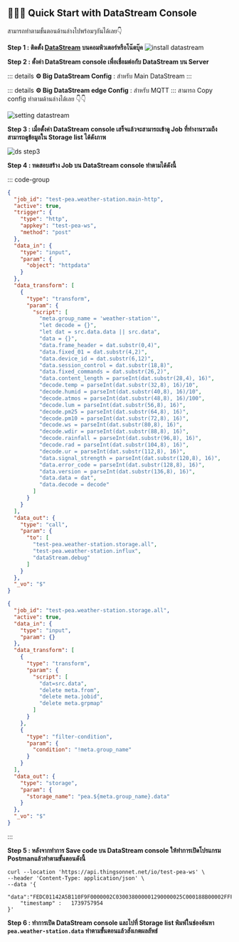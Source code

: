 ## 🧑🏻‍💻 Quick Start with DataStream Console
สามารถทำตามขั้นตอนด้านล่างไปพร้อมๆกันได้เลย👇

**Step 1 : ติดตั้ง [DataStream](http://iot.thingsonnet.net/s/hQ6L2YB02cbJnWh) บนคอมพิวเตอร์หรือโน๊ตบุ๊ค**
![install datastream](/installdatastream.gif)
<!-- <img src="/n8n.png" alt="คำอธิบาย" width="300" class="my-image" /> -->

**Step 2 : ตั้งค่า DataStream console เพื่อเชื่อมต่อกับ DataStream บน Server**

::: details  **⚙️ Big DataStream Config** : สำหรับ Main DataStream
<cc 
  title="Setting"
  :fields="[
    { label: 'Profile name', value: 'thors', suggestion: '(แนะนำ)' },
    { label: 'Control API', value: 'http://192.168.1.100:8080/control' },
    { label: 'Storage API', value: 'http://192.168.1.100:9000/storage' },
    { label: 'Token', value: 'A1B2-C3D4-E5F6-G7H8-I9J0', secret: true },
    { label: 'API Version', value: 'v1.2+' }
  ]" 
/>
:::

::: details **⚙️ Big DataStream edge Config** : สำหรับ MQTT
<cc 
  title="Setting"
  :fields="[
    { label: 'Profile name', value: 'thors-edge', suggestion: '(แนะนำ)' },
    { label: 'Control API', value: 'http://192.168.1.100:8080/control' },
    { label: 'Storage API', value: 'http://192.168.1.100:9000/storage' },
    { label: 'Token', value: 'A1B2-C3D4-E5F6-G7H8-I9J0', secret: true },
    { label: 'API Version', value: 'v1.2+' }
  ]" 
/>
:::
สามารถ Copy config ทำตามด้านล่างได้เลย 👇👇

![setting datastream](/settingds.gif)

**Step 3 : เมื่อตั้งค่า DataStream console เสร็จแล้วจะสามารถเข้าดู Job ที่ทำงานรวมถึงสามารถดูข้อมูลใน Storage list ได้ดังภาพ**
	
![ds step3](/ds3.png)

**Step 4 : ทดสอบสร้าง Job บน DataStream console ทำตามได้ดังนี้**  

<!-- 📄 job main  -->

::: code-group

```json [job main.js]
{
  "job_id": "test-pea.weather-station.main-http",
  "active": true,
  "trigger": {
    "type": "http",
    "appkey": "test-pea-ws",
    "method": "post"
  },
  "data_in": {
    "type": "input",
    "param": {
      "object": "httpdata"
    }
  },
  "data_transform": [
    {
      "type": "transform",
      "param": {
        "script": [
          "meta.group_name = 'weather-station'",
          "let decode = {}",
          "let dat = src.data.data || src.data",
          "data = {}",
          "data.frame_header = dat.substr(0,4)",
          "data.fixed_01 = dat.substr(4,2)",
          "data.device_id = dat.substr(6,12)",
          "data.session_control = dat.substr(18,8)",
          "data.fixed_commands = dat.substr(26,2)",
          "data.content_length = parseInt(dat.substr(28,4), 16)",
          "decode.temp = parseInt(dat.substr(32,8), 16)/10",
          "decode.humid = parseInt(dat.substr(40,8), 16)/10",
          "decode.atmos = parseInt(dat.substr(48,8), 16)/100",
          "decode.lum = parseInt(dat.substr(56,8), 16)",
          "decode.pm25 = parseInt(dat.substr(64,8), 16)",
          "decode.pm10 = parseInt(dat.substr(72,8), 16)",
          "decode.ws = parseInt(dat.substr(80,8), 16)",
          "decode.wdir = parseInt(dat.substr(88,8), 16)",
          "decode.rainfall = parseInt(dat.substr(96,8), 16)",
          "decode.rad = parseInt(dat.substr(104,8), 16)",
          "decode.ur = parseInt(dat.substr(112,8), 16)",
          "data.signal_strength = parseInt(dat.substr(120,8), 16)",
          "data.error_code = parseInt(dat.substr(128,8), 16)",
          "data.version = parseInt(dat.substr(136,8), 16)",
          "data.data = dat",
          "data.decode = decode"
        ]
      }
    }
  ],
  "data_out": {
    "type": "call",
    "param": {
      "to": [
        "test-pea.weather-station.storage.all",
        "test-pea.weather-station.influx",
        "dataStream.debug"
      ]
    }
  },
  "_vo": "$"
}
```

<!-- 📄 job storage-list -->
```json [job storage-list.json]
{
  "job_id": "test-pea.weather-station.storage.all",
  "active": true,
  "data_in": {
    "type": "input",
    "param": {}
  },
  "data_transform": [
    {
      "type": "transform",
      "param": {
        "script": [
          "dat=src.data",
          "delete meta.from",
          "delete meta.jobid",
          "delete meta.grpmap"
        ]
      }
    },
    {
      "type": "filter-condition",
      "param": {
        "condition": "!meta.group_name"
      }
    }
  ],
  "data_out": {
    "type": "storage",
    "param": {
      "storage_name": "pea.${meta.group_name}.data"
    }
  },
  "_vo": "$"
}
```

:::

**Step 5 : หลังจากทำการ Save code บน DataStream console ให้ทำการเปิดโปรแกรม Postmanแล้วทำตามขั้นตอนดังนี้**

```cURL
curl --location 'https://api.thingsonnet.net/io/test-pea-ws' \
--header 'Content-Type: application/json' \
--data '{
    "data":"FEDC01142A5B110F9F0000002C030038000001290000025C000188B00002FFFD000000300000004400000000000000000000000000000000000000000000001B000000000000007500",
    "timestamp"	:	1739757954
}'
```

**Step 6 : ทำการเปิด DataStream console และไปที่ Storage list พิมพ์ในช่องค้นหา `pea.weather-station.data` ทำตามขั้นตอนแล้วสังเกตผลลัพธ์**

<ActionButtons :buttons="[
  { theme: 'brand', text: 'Json job config', link: '/datastream_page/datastream' },
  { theme: 'alt', text: 'DataStream with MQTT', link: '/' },
  { theme: 'alt', text: 'DataStream with Sigfox', link: '/datastream_page/datastream' }
]" />